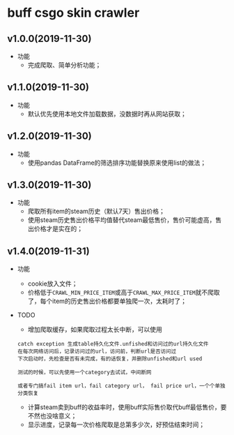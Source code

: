 # buff csgo skin crawler
## v1.0.0(2019-11-30)
* 功能
    - 完成爬取、简单分析功能；

## v1.1.0(2019-11-30)
* 功能
    - 默认优先使用本地文件加载数据，没数据时再从网站获取；

## v1.2.0(2019-11-30)
* 功能
    - 使用pandas DataFrame的筛选排序功能替换原来使用list的做法；

## v1.3.0(2019-11-30)
* 功能
    - 爬取所有item的steam历史（默认7天）售出价格；
    - 使用steam历史售出价格平均值替代steam最低售价，售价可能虚高，售出价格才是实在的；

## v1.4.0(2019-11-31)
* 功能
    - cookie放入文件；
    - 价格低于`CRAWL_MIN_PRICE_ITEM`或高于`CRAWL_MAX_PRICE_ITEM`就不爬取了，每个item的历史售出价格都要单独爬一次，太耗时了；

* TODO
    - 增加爬取缓存，如果爬取过程太长中断，可以使用   
    ```
    catch exception 生成table持久化文件.unfished和访问过的url持久化文件
    在每次网络访问后，记录访问过的url，访问前，判断url是否访问过
    下次启动时，先检查是否有未完成，有的话恢复，并删除unfished和url used
    
    测试的时候，可以先使用一个category去试试，中间断网
  
    或者专门搞fail item url，fail category url， fail price url，一个个单独分类恢复
    ```
    - 计算steam卖到buff的收益率时，使用buff实际售价取代buff最低售价，要不然也没啥意义；
    - 显示进度，记录每一次价格爬取是总第多少次，好预估结束时间；

